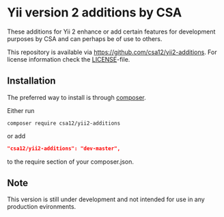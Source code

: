 Yii version 2 additions by CSA
==============================

These additions for Yii 2 enhance or add certain features for development purposes 
by CSA and can perhaps be of use to others.

This repository is available via <https://github.com/csa12/yii2-additions>.
For license information check the [LICENSE](LICENSE.md)-file.

Installation
------------

The preferred way to install is through [composer](http://getcomposer.org/download/).

Either run

```
composer require csa12/yii2-additions
```

or add

```json
"csa12/yii2-additions": "dev-master",
```

to the require section of your composer.json.


Note
----
This version is still under development and not intended for use in any production evironments.